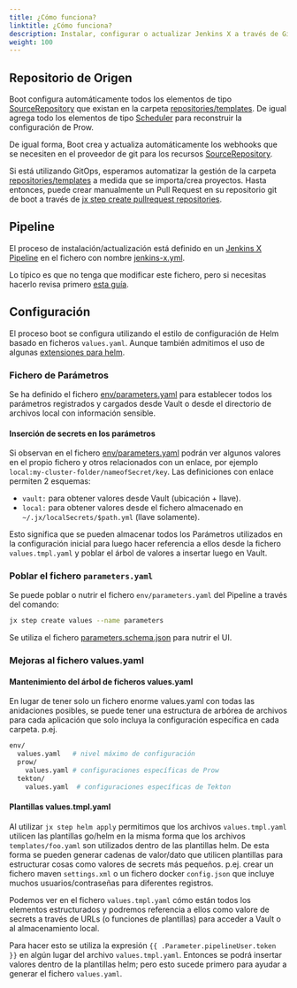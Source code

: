 ```yaml
---
title: ¿Cómo funciona?
linktitle: ¿Cómo funciona?
description: Instalar, configurar o actualizar Jenkins X a través de GitOps y Jenkins X Pipeline
weight: 100
---
```


## Repositorio de Origen

Boot configura automáticamente todos los elementos de tipo [SourceRepository](/docs/reference/components/custom-resources/#sourcerepository) que existan en la carpeta [repositories/templates](https://github.com/jenkins-x/jenkins-x-boot-config/tree/master/repositories/templates). De igual agrega todo los elementos de tipo [Scheduler](/docs/reference/components/custom-resources/#scheduler) para reconstruir la configuración de Prow.

De igual forma, Boot crea y actualiza automáticamente los webhooks que se necesiten en el proveedor de git para los recursos [SourceRepository](/docs/reference/components/custom-resources/#sourcerepository).

Si está utilizando GitOps, esperamos automatizar la gestión de la carpeta [repositories/templates](https://github.com/jenkins-x/jenkins-x-boot-config/tree/master/repositories/templates) a medida que se importa/crea proyectos. Hasta entonces, puede crear manualmente un Pull Request en su repositorio git de boot a través de [jx step create pullrequest repositories](/commands/jx_step_create_pullrequest_repositories/).

## Pipeline

El proceso de instalación/actualización está definido en un [Jenkins X Pipeline](/docs/concepts/jenkins-x-pipelines/) en el fichero con nombre [jenkins-x.yml](https://github.com/jenkins-x/jenkins-x-boot-config/blob/master/jenkins-x.yml).

Lo típico es que no tenga que modificar este fichero, pero si necesitas hacerlo revisa primero [esta guía](/docs/concepts/jenkins-x-pipelines/#customising-the-pipelines).

## Configuración

El proceso boot se configura utilizando el estilo de configuración de Helm basado en ficheros `values.yaml`. Aunque también admitimos el uso de algunas [extensiones para helm](https://github.com/jenkins-x/jx/issues/4328).

### Fichero de Parámetros

Se ha definido el fichero [env/parameters.yaml](https://github.com/jenkins-x/environment-tekton-weasel-dev/blob/master/env/parameters.yaml) para establecer todos los parámetros registrados y cargados desde Vault o desde el directorio de archivos local con información sensible.

#### Inserción de secrets en los parámetros

Si observan en el fichero [env/parameters.yaml](https://github.com/jenkins-x/environment-tekton-weasel-dev/blob/master/env/parameters.yaml) podrán ver algunos valores en el propio fichero y otros relacionados con un enlace, por ejemplo `local:my-cluster-folder/nameofSecret/key`. Las definiciones con enlace permiten 2 esquemas:

* `vault:` para obtener valores desde Vault (ubicación + llave).
* `local:` para obtener valores desde el fichero almacenado en `~/.jx/localSecrets/$path.yml` (llave solamente).

Esto significa que se pueden almacenar todos los Parámetros utilizados en la configuración inicial para luego hacer referencia a ellos desde la fichero `values.tmpl.yaml` y poblar el árbol de valores a insertar luego en Vault.

### Poblar el fichero `parameters.yaml`

Se puede poblar o nutrir el fichero `env/parameters.yaml` del Pipeline a través del comando:

```sh
jx step create values --name parameters
```

Se utiliza el fichero [parameters.schema.json](https://github.com/jenkins-x/jenkins-x-boot-config/blob/master/env/parameters.tmpl.schema.json) para nutrir el UI.

### Mejoras al fichero values.yaml

#### Mantenimiento del árbol de ficheros values.yaml

En lugar de tener solo un fichero enorme values.yaml con todas las anidaciones posibles, se puede tener una estructura de arbórea de archivos para cada aplicación que solo incluya la configuración específica en cada carpeta. p.ej.

```sh
env/
  values.yaml   # nivel máximo de configuración
  prow/
    values.yaml # configuraciones específicas de Prow
  tekton/
    values.yaml  # configuraciones específicas de Tekton
```

#### Plantillas values.tmpl.yaml

Al utilizar `jx step helm apply` permitimos que los archivos `values.tmpl.yaml` utilicen las plantillas go/helm en la misma forma que los archivos `templates/foo.yaml` son utilizados dentro de las plantillas helm. De esta forma se pueden generar cadenas de valor/dato que utilicen plantillas para estructurar cosas como valores de secrets más pequeños. p.ej. crear un fichero maven `settings.xml`  o un fichero docker `config.json` que incluye muchos usuarios/contraseñas para diferentes registros.

Podemos ver en el fichero `values.tmpl.yaml` cómo están todos los elementos estructurados y podremos referencia a ellos como valore de secrets a través de URLs (o funciones de plantillas) para acceder a Vault o al almacenamiento local.

Para hacer esto se utiliza la expresión `{{ .Parameter.pipelineUser.token }}` en algún lugar del archivo `values.tmpl.yaml`. Entonces se podrá insertar valores dentro de la plantillas helm; pero esto sucede primero para ayudar a generar el fichero `values.yaml`.

